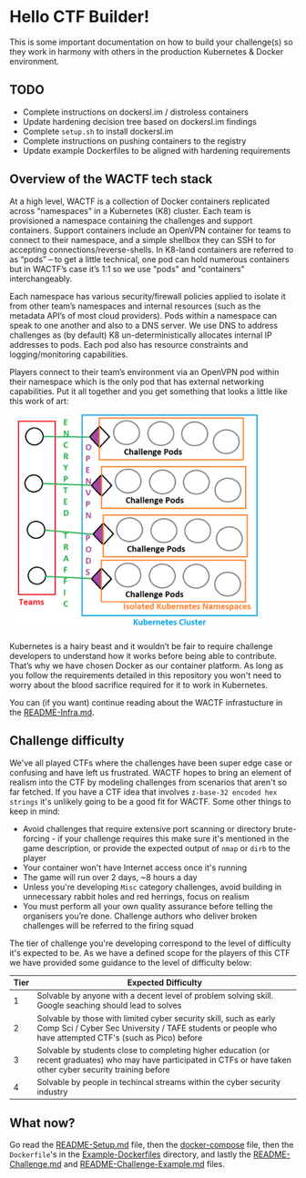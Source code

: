 # Hello CTF Builder!

This is some important documentation on how to build your challenge(s) so they work in harmony with others in the production Kubernetes & Docker environment.

## TODO
-	Complete instructions on dockersl.im / distroless containers
-	Update hardening decision tree based on dockersl.im findings
-	Complete `setup.sh` to install dockersl.im
-	Complete instructions on pushing containers to the registry
-	Update example Dockerfiles to be aligned with hardening requirements

## Overview of the WACTF tech stack

At a high level, WACTF is a collection of Docker containers replicated across “namespaces” in a Kubernetes (K8) cluster. Each team is provisioned a namespace containing the challenges and support containers. Support containers include an OpenVPN container for teams to connect to their namespace, and a simple shellbox they can SSH to for accepting connections/reverse-shells. In K8-land containers are referred to as “pods” – to get a little technical, one pod can hold numerous containers but in WACTF’s case it’s 1:1 so we use "pods" and "containers" interchangeably.

Each namespace has various security/firewall policies applied to isolate it from other team’s namespaces and internal resources (such as the metadata API’s of most cloud providers). Pods within a namespace can speak to one another and also to a DNS server. We use DNS to address challenges as (by default) K8 un-deterministically allocates internal IP addresses to pods. Each pod also has resource constraints and logging/monitoring capabilities.

Players connect to their team’s environment via an OpenVPN pod within their namespace which is the only pod that has external networking capabilities. Put it all together and you get something that looks a little like this work of art:

<img src="kubernetes-infra.png" width="450px">

Kubernetes is a hairy beast and it wouldn’t be fair to require challenge developers to understand how it works before being able to contribute. That’s why we have chosen Docker as our container platform. As long as you follow the requirements detailed in this repository you won't need to worry about the blood sacrifice required for it to work in Kubernetes.

You can (if you want) continue reading about the WACTF infrastucture in the [README-Infra.md](README-Infra.md).

## Challenge difficulty

We've all played CTFs where the challenges have been super edge case or confusing and have left us frustrated. WACTF hopes to bring an element of realism into the CTF by modeling challenges from scenarios that aren't so far fetched. If you have a CTF idea that involves `z-base-32 encoded hex strings` it's unlikely going to be a good fit for WACTF. Some other things to keep in mind:

- Avoid challenges that require extensive port scanning or directory brute-forcing - if your challenge requires this make sure it's mentioned in the game description, or provide the expected output of `nmap` or `dirb` to the player
- Your container won't have Internet access once it's running
- The game will run over 2 days, ~8 hours a day
- Unless you're developing `Misc` category challenges, avoid building in unnecessary rabbit holes and red herrings, focus on realism
- You must perform all your own quality assurance before telling the organisers you’re done. Challenge authors who deliver broken challenges will be referred to the firing squad

The tier of challenge you're developing correspond to the level of difficulty it's expected to be. As we have a defined scope for the players of this CTF we have provided some guidance to the level of difficulty below:

| Tier | Expected Difficulty|
|----|----|
|1| Solvable by anyone with a decent level of problem solving skill. Google seaching should lead to solves |
|2| Solvable by those with limited cyber security skill, such as early Comp Sci / Cyber Sec University / TAFE students or people who have attempted CTF's (such as Pico) before |
|3| Solvable by students close to completing higher education (or recent graduates) who may have participated in CTFs or have taken other cyber security training before |
|4| Solvable by people in techincal streams within the cyber security industry |

## What now?

Go read the [README-Setup.md](README-Setup.md) file, then the [docker-compose](docker-compose.yml) file, then the `Dockerfile`'s in the [Example-Dockerfiles](Example-Dockerfiles) directory, and lastly the [README-Challenge.md](README-Challenge.md) and [README-Challenge-Example.md](README-Challenge-Example.md) files.

